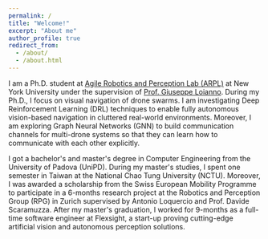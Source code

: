 ```yaml
---
permalink: /
title: "Welcome!"
excerpt: "About me"
author_profile: true
redirect_from: 
  - /about/
  - /about.html
---
```


I am a Ph.D. student at [Agile Robotics and Perception Lab (ARPL)](https://wp.nyu.edu/arpl/) at New York University under the supervision of [Prof. Giuseppe Loianno](https://engineering.nyu.edu/faculty/giuseppe-loianno). During my Ph.D., I focus on visual navigation of drone swarms. I am investigating Deep Reinforcement Learning (DRL) techniques to enable fully autonomous vision-based navigation in cluttered real-world environments. Moreover, I am exploring Graph Neural Networks (GNN) to build communication channels for multi-drone systems so that they can learn how to communicate with each other explicitly.

I got a bachelor's and master's degree in Computer Engineering from the University of Padova (UniPD). During my master's studies, I spent one semester in Taiwan at the National Chao Tung University (NCTU). Moreover, I was awarded a scholarship from the Swiss European Mobility Programme to participate in a 6-months research project at the Robotics and Perception Group (RPG) in Zurich supervised by Antonio Loquercio and Prof. Davide Scaramuzza. After my master's graduation, I worked for 9-months as a full-time software engineer at Flexsight, a start-up proving cutting-edge artificial vision and autonomous perception solutions.
